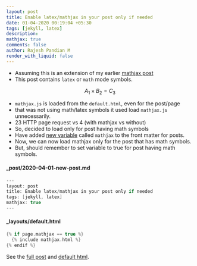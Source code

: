 ```yaml
---
layout: post
title: Enable latex/mathjax in your post only if needed
date: 01-04-2020 00:19:04 +05:30
tags: [jekyll, latex]
description:
mathjax: true
comments: false
author: Rajesh Pandian M
render_with_liquid: false
---
```


- Assuming this is an extension of my earlier [mathjax post](/blog/latex-jekyll.html)
- This post contains `latex` or `math` mode symbols.

$$A_1 \times B_2 = C_3$$

- `mathjax.js` is loaded from the `default.html`, even for the post/page
- that was not using math/latex symbols it used load `mathjax.js` unnecessarily.
- 23 HTTP page request vs 4 (with mathjax vs without)
- So, decided to load only for post having math symbols
- Have added [new variable](https://jekyllrb.com/docs/front-matter/#custom-variables) called
`mathjax` to the front matter for posts.
- Now, we can now load mathjax only for the post that has math symbols.
- But, should remember to set variable to true for post having math symbols.

#### _post/2020-04-01-new-post.md

```c
---
layout: post
title: Enable latex/mathjax in your post only if needed
tags: [jekyll, latex]
mathjax: true
---
```

#### _layouts/default.html

```c
{% if page.mathjax == true %}
  {% include mathjax.html %}
{% endif %}
```

See the [full post](https://raw.githubusercontent.com/mrprajesh/blog/master/_posts/2020-04-01-with-math.md) and [default html](https://github.com/mrprajesh/blog/blob/master/_layouts/default.html#L23).
